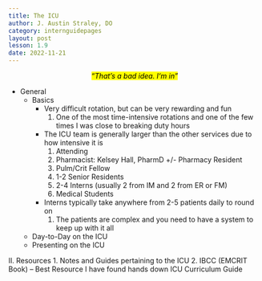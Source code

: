 ```yaml
---
title: The ICU
author: J. Austin Straley, DO
category: internguidepages
layout: post
lesson: 1.9
date: 2022-11-21
---
```


<html>
    <meta charset="UTF-8">
    <meta name="viewport" content="width=device-width, initial-scale=1">
    <link href="{{site.baseurl}}/assets/grid/bootstrap-grid.min.css" rel="stylesheet">
    <link href="{{site.baseurl}}/assets/grid/grid.css" rel="stylesheet">
    <link rel="stylesheet" href="{{site.baseurl}}/assets/gitbook/gitbook-plugin-fontsettings/website.css">
    <link rel="stylesheet" href="{{site.baseurl}}/assets/gitbook/gitbook-plugin-search-pro/search.css">
    <link rel="stylesheet" href="{{site.baseurl}}/assets/gitbook/gitbook-plugin-back-to-top-button/plugin.css">
    <link rel="stylesheet" href="{{site.baseurl}}/assets/gitbook/style.css">
    <link rel="stylesheet" href="{{site.baseurl}}/assets/gitbook/custom.css">
    <link rel="stylesheet" href="{{site.baseurl}}/assets/gitbook/rouge/{{ site.syntax_highlighter_style | default: 'colorful' }}.css">
    <meta name="HandheldFriendly" content="true"/>
    <meta name="viewport" content="width=device-width, initial-scale=1, user-scalable=no">
    <meta name="apple-mobile-web-app-capable" content="yes">
    <meta name="apple-mobile-web-app-status-bar-style" content="black">
    <link rel="apple-touch-icon-precomposed" sizes="152x152" href="{{site.baseurl}}/assets/gitbook/images/apple-touch-icon-precomposed-152.png">
    <link rel="shortcut icon" href="{{site.baseurl}}/{{site.favicon_path}}" type="image/x-icon">
</html>

*<center><mark>“That’s a bad idea. I‘m in”</mark></center>*
 
- General
    - Basics
        - Very difficult rotation, but can be very rewarding and fun
			1. One of the most time-intensive rotations and one of the few times I was close to breaking duty hours
        - The ICU team is generally larger than the other services due to how intensive it is
			1. Attending
			2. Pharmacist: Kelsey Hall, PharmD +/- Pharmacy Resident
			3. Pulm/Crit Fellow
			4. 1-2 Senior Residents
			5. 2-4 Interns (usually 2 from IM and 2 from ER or FM)
			6. Medical Students
        - Interns typically take anywhere from 2-5 patients daily to round on
			1. The patients are complex and you need to have a system to keep up with it all
    - Day-to-Day on the ICU
    - Presenting on the ICU
	



II. Resources
	1. Notes and Guides pertaining to the ICU
	2. IBCC (EMCRIT Book) – Best Resource I have found hands down
ICU Curriculum Guide